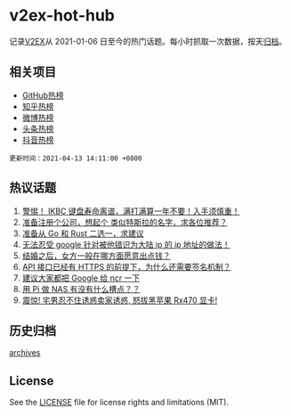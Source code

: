 # v2ex-hot-hub

 记录[V2EX](https://www.v2ex.com/)从 2021-01-06 日至今的热门话题。每小时抓取一次数据，按天[归档](archives)。
 
 ## 相关项目

- [GitHub热榜](https://github.com/snaildev/github-hot-hub)
- [知乎热榜](https://github.com/snaildev/zhihu-hot-hub)
- [微博热榜](https://github.com/snaildev/weibo-hot-hub)
- [头条热榜](https://github.com/snaildev/toutiao-hot-hub)
- [抖音热榜](https://github.com/snaildev/douyin-hot-hub)


 `更新时间：2021-04-13 14:11:00 +0800`

## 热议话题

1. [警惕！ IKBC 键盘寿命离谱，满打满算一年不要！入手须慎重！](https://www.v2ex.com/t/770150)
1. [准备注册个公司，想起个 类似特斯拉的名字，求各位推荐？](https://www.v2ex.com/t/770214)
1. [准备从 Go 和 Rust 二选一，求建议](https://www.v2ex.com/t/770162)
1. [无法忍受 google 针对被他错识为大陆 ip 的 ip 地址的做法！](https://www.v2ex.com/t/770142)
1. [结婚之后，女方一般在哪方面愿意出点钱？](https://www.v2ex.com/t/770300)
1. [API 接口已经有 HTTPS 的前提下，为什么还需要签名机制？](https://www.v2ex.com/t/770172)
1. [建议大家都把 Google 给 ncr 一下](https://www.v2ex.com/t/770093)
1. [用 Pi 做 NAS 有没有什么槽点？？](https://www.v2ex.com/t/770153)
1. [震惊! 宅男忍不住诱惑卖家诱惑, 怒拔黑苹果 Rx470 显卡!](https://www.v2ex.com/t/770227)

## 历史归档

[archives](archives)

## License

See the [LICENSE](LICENSE) file for license rights and limitations (MIT).
